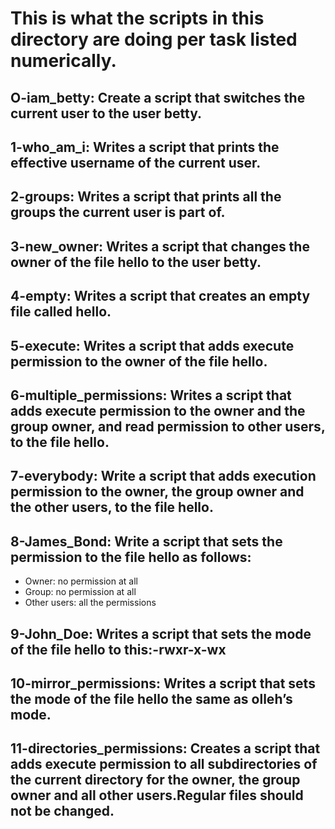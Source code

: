 # This is what the scripts in this directory are doing per task listed numerically.

## O-iam_betty: Create a script that switches the current user to the user betty.
## 1-who_am_i: Writes a script that prints the effective username of the current user.
## 2-groups: Writes a script that prints all the groups the current user is part of.
## 3-new_owner: Writes a script that changes the owner of the file hello to the user betty.
## 4-empty: Writes a script that creates an empty file called hello.
## 5-execute: Writes a script that adds execute permission to the owner of the file hello.
## 6-multiple_permissions: Writes a script that adds execute permission to the owner and the group owner, and read permission to other users, to the file hello.
## 7-everybody: Write a script that adds execution permission to the owner, the group owner and the other users, to the file hello.
## 8-James_Bond: Write a script that sets the permission to the file hello as follows:
* Owner: no permission at all
* Group: no permission at all
* Other users: all the permissions 
## 9-John_Doe: Writes a script that sets the mode of the file hello to this:-rwxr-x-wx
## 10-mirror_permissions: Writes a script that sets the mode of the file hello the same as olleh’s mode.
## 11-directories_permissions: Creates a script that adds execute permission to all subdirectories of the current directory for the owner, the group owner and all other users.Regular files should not be changed. 
